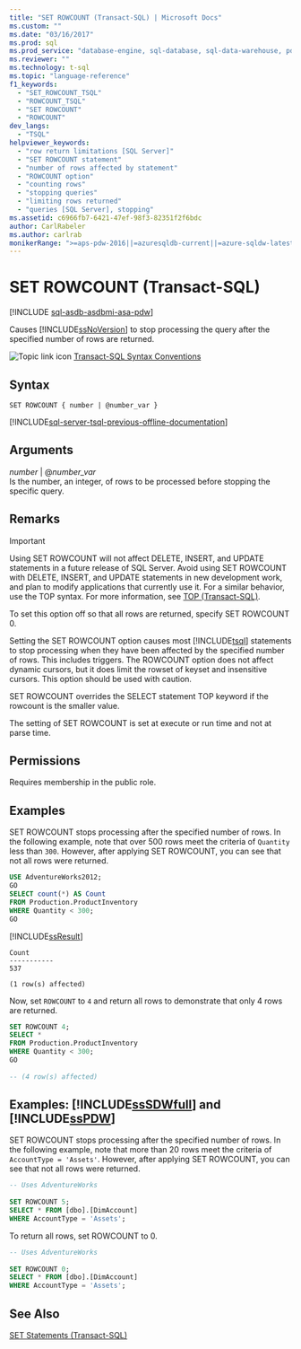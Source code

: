 ```yaml
---
title: "SET ROWCOUNT (Transact-SQL) | Microsoft Docs"
ms.custom: ""
ms.date: "03/16/2017"
ms.prod: sql
ms.prod_service: "database-engine, sql-database, sql-data-warehouse, pdw"
ms.reviewer: ""
ms.technology: t-sql
ms.topic: "language-reference"
f1_keywords: 
  - "SET_ROWCOUNT_TSQL"
  - "ROWCOUNT_TSQL"
  - "SET ROWCOUNT"
  - "ROWCOUNT"
dev_langs: 
  - "TSQL"
helpviewer_keywords: 
  - "row return limitations [SQL Server]"
  - "SET ROWCOUNT statement"
  - "number of rows affected by statement"
  - "ROWCOUNT option"
  - "counting rows"
  - "stopping queries"
  - "limiting rows returned"
  - "queries [SQL Server], stopping"
ms.assetid: c6966fb7-6421-47ef-98f3-82351f2f6bdc
author: CarlRabeler
ms.author: carlrab
monikerRange: ">=aps-pdw-2016||=azuresqldb-current||=azure-sqldw-latest||>=sql-server-2016||=sqlallproducts-allversions||>=sql-server-linux-2017||=azuresqldb-mi-current"
---
```

# SET ROWCOUNT (Transact-SQL)
[!INCLUDE [sql-asdb-asdbmi-asa-pdw](../../includes/applies-to-version/sql-asdb-asdbmi-asa-pdw.md)]

  Causes [!INCLUDE[ssNoVersion](../../includes/ssnoversion-md.md)] to stop processing the query after the specified number of rows are returned.  
  
 ![Topic link icon](../../database-engine/configure-windows/media/topic-link.gif "Topic link icon") [Transact-SQL Syntax Conventions](../../t-sql/language-elements/transact-sql-syntax-conventions-transact-sql.md)  
  
## Syntax  
  
```syntaxsql
SET ROWCOUNT { number | @number_var }   
```  
  
[!INCLUDE[sql-server-tsql-previous-offline-documentation](../../includes/sql-server-tsql-previous-offline-documentation.md)]

## Arguments
 *number* | @*number_var*  
 Is the number, an integer, of rows to be processed before stopping the specific query.  
  
## Remarks  
  
> [!IMPORTANT]  
>  Using SET ROWCOUNT will not affect DELETE, INSERT, and UPDATE statements in a future release of SQL Server. Avoid using SET ROWCOUNT with DELETE, INSERT, and UPDATE statements in new development work, and plan to modify applications that currently use it. For a similar behavior, use the TOP syntax. For more information, see [TOP &#40;Transact-SQL&#41;](../../t-sql/queries/top-transact-sql.md).  
  
 To set this option off so that all rows are returned, specify SET ROWCOUNT 0.  
  
 Setting the SET ROWCOUNT option causes most [!INCLUDE[tsql](../../includes/tsql-md.md)] statements to stop processing when they have been affected by the specified number of rows. This includes triggers. The ROWCOUNT option does not affect dynamic cursors, but it does limit the rowset of keyset and insensitive cursors. This option should be used with caution.  
  
 SET ROWCOUNT overrides the SELECT statement TOP keyword if the rowcount is the smaller value.  
  
 The setting of SET ROWCOUNT is set at execute or run time and not at parse time.  
  
## Permissions  
 Requires membership in the public role.  
  
## Examples  
 SET ROWCOUNT stops processing after the specified number of rows. In the following example, note that over 500 rows meet the criteria of `Quantity` less than `300`. However, after applying SET ROWCOUNT, you can see that not all rows were returned.  
  
```sql
USE AdventureWorks2012;  
GO  
SELECT count(*) AS Count  
FROM Production.ProductInventory  
WHERE Quantity < 300;  
GO  
```  
  
 [!INCLUDE[ssResult](../../includes/ssresult-md.md)]  
  
 ```
 Count 
 ----------- 
 537 
 
 (1 row(s) affected)
 ```  
  
 Now, set `ROWCOUNT` to `4` and return all rows to demonstrate that only 4 rows are returned.  
  
```sql
SET ROWCOUNT 4;  
SELECT *  
FROM Production.ProductInventory  
WHERE Quantity < 300;  
GO  
  
-- (4 row(s) affected)
```  
  
## Examples: [!INCLUDE[ssSDWfull](../../includes/sssdwfull-md.md)] and [!INCLUDE[ssPDW](../../includes/sspdw-md.md)]  
 SET ROWCOUNT stops processing after the specified number of rows. In the following example, note that more than 20 rows meet the criteria of `AccountType = 'Assets'`. However, after applying SET ROWCOUNT, you can see that not all rows were returned.  
  
```sql
-- Uses AdventureWorks  
  
SET ROWCOUNT 5;  
SELECT * FROM [dbo].[DimAccount]  
WHERE AccountType = 'Assets';  
```  
  
 To return all rows, set ROWCOUNT to 0.  
  
```sql
-- Uses AdventureWorks  
  
SET ROWCOUNT 0;  
SELECT * FROM [dbo].[DimAccount]  
WHERE AccountType = 'Assets';  
```  
  
## See Also  
 [SET Statements &#40;Transact-SQL&#41;](../../t-sql/statements/set-statements-transact-sql.md)  
  
  

